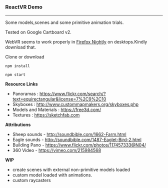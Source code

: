 ###  ReactVR Demo

------

Some models,scenes and some primitive animation trials.

Tested on Google Cartboard v2. 

WebVR seems to work properly in [Firefox Nightly](https://www.mozilla.org/en-US/firefox/58.0a1/releasenotes/) on desktops.Kindly download that.

Clone or download 

`npm install`

`npm start`



**Resource Links** 
* Panoramas : https://www.flickr.com/search/?text=equirectangular&license=7%2C9%2C10
* Skyboxes : http://www.custommapmakers.org/skyboxes.php
* Models and Materials : https://free3d.com/
* Textures : https://sketchfab.com

**Attributions**

* Sheep sounds - http://soundbible.com/1662-Farm.html
* Eagle sounds - http://soundbible.com/1487-Eaglet-Bird-2.html
* Building Pano - https://www.flickr.com/photos/117457333@N04/
* 360 Video - https://vimeo.com/215984568
 
 
 **WIP**
 - create scenes with external non-primitive models loaded
 - custom model loaded with animations.
 - custom raycasters 